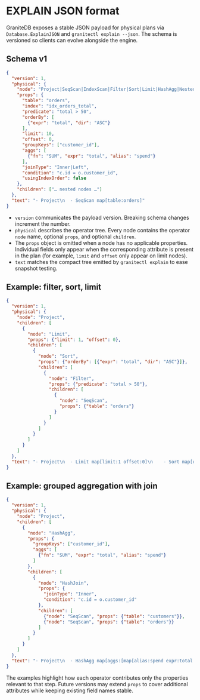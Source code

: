 # EXPLAIN JSON format

GraniteDB exposes a stable JSON payload for physical plans via `Database.ExplainJSON` and `granitectl explain --json`. The schema is versioned so clients can evolve alongside the engine.

## Schema v1

```json
{
  "version": 1,
  "physical": {
    "node": "Project|SeqScan|IndexScan|Filter|Sort|Limit|HashAgg|NestedLoopJoin|HashJoin|IndexNestedLoopJoin",
    "props": {
      "table": "orders",
      "index": "idx_orders_total",
      "predicate": "total > 50",
      "orderBy": [
        {"expr": "total", "dir": "ASC"}
      ],
      "limit": 10,
      "offset": 0,
      "groupKeys": ["customer_id"],
      "aggs": [
        {"fn": "SUM", "expr": "total", "alias": "spend"}
      ],
      "joinType": "Inner|Left",
      "condition": "c.id = o.customer_id",
      "usingIndexOrder": false
    },
    "children": ["… nested nodes …"]
  },
  "text": "- Project\n  - SeqScan map[table:orders]"
}
```

* `version` communicates the payload version. Breaking schema changes increment the number.
* `physical` describes the operator tree. Every node contains the operator `node` name, optional `props`, and optional `children`.
* The `props` object is omitted when a node has no applicable properties. Individual fields only appear when the corresponding attribute is present in the plan (for example, `limit` and `offset` only appear on limit nodes).
* `text` matches the compact tree emitted by `granitectl explain` to ease snapshot testing.

## Example: filter, sort, limit

```json
{
  "version": 1,
  "physical": {
    "node": "Project",
    "children": [
      {
        "node": "Limit",
        "props": {"limit": 1, "offset": 0},
        "children": [
          {
            "node": "Sort",
            "props": {"orderBy": [{"expr": "total", "dir": "ASC"}]},
            "children": [
              {
                "node": "Filter",
                "props": {"predicate": "total > 50"},
                "children": [
                  {
                    "node": "SeqScan",
                    "props": {"table": "orders"}
                  }
                ]
              }
            ]
          }
        ]
      }
    ]
  },
  "text": "- Project\n  - Limit map[limit:1 offset:0]\n    - Sort map[orderBy:[map[dir:ASC expr:total]]]\n      - Filter map[predicate:total > 50]\n        - SeqScan map[table:orders]"
}
```

## Example: grouped aggregation with join

```json
{
  "version": 1,
  "physical": {
    "node": "Project",
    "children": [
      {
        "node": "HashAgg",
        "props": {
          "groupKeys": ["customer_id"],
          "aggs": [
            {"fn": "SUM", "expr": "total", "alias": "spend"}
          ]
        },
        "children": [
          {
            "node": "HashJoin",
            "props": {
              "joinType": "Inner",
              "condition": "c.id = o.customer_id"
            },
            "children": [
              {"node": "SeqScan", "props": {"table": "customers"}},
              {"node": "SeqScan", "props": {"table": "orders"}}
            ]
          }
        ]
      }
    ]
  },
  "text": "- Project\n  - HashAgg map[aggs:[map[alias:spend expr:total fn:SUM]] groupKeys:[customer_id]]\n    - HashJoin map[condition:c.id = o.customer_id joinType:Inner]\n      - SeqScan map[table:customers]\n      - SeqScan map[table:orders]"
}
```

The examples highlight how each operator contributes only the properties relevant to that step. Future versions may extend `props` to cover additional attributes while keeping existing field names stable.

